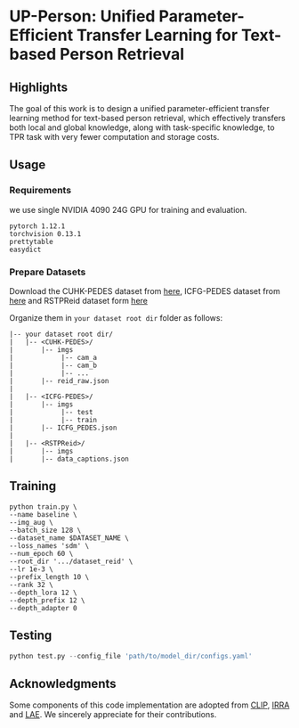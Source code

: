 # UP-Person: Unified Parameter-Efficient Transfer Learning for Text-based Person Retrieval


## Highlights

The goal of this work is to design a unified parameter-efficient transfer learning method for text-based person retrieval,  which effectively transfers both local and global knowledge, along with task-specific knowledge, to TPR task with very fewer computation and storage costs.
## Usage
### Requirements
we use single NVIDIA 4090 24G GPU for training and evaluation. 
```
pytorch 1.12.1
torchvision 0.13.1
prettytable
easydict
```

### Prepare Datasets
Download the CUHK-PEDES dataset from [here](https://github.com/ShuangLI59/Person-Search-with-Natural-Language-Description), ICFG-PEDES dataset from [here](https://github.com/zifyloo/SSAN) and RSTPReid dataset form [here](https://github.com/NjtechCVLab/RSTPReid-Dataset)

Organize them in `your dataset root dir` folder as follows:
```
|-- your dataset root dir/
|   |-- <CUHK-PEDES>/
|       |-- imgs
|            |-- cam_a
|            |-- cam_b
|            |-- ...
|       |-- reid_raw.json
|
|   |-- <ICFG-PEDES>/
|       |-- imgs
|            |-- test
|            |-- train 
|       |-- ICFG_PEDES.json
|
|   |-- <RSTPReid>/
|       |-- imgs
|       |-- data_captions.json
```


## Training

```
python train.py \
--name baseline \
--img_aug \
--batch_size 128 \
--dataset_name $DATASET_NAME \
--loss_names 'sdm' \
--num_epoch 60 \
--root_dir '.../dataset_reid' \
--lr 1e-3 \
--prefix_length 10 \
--rank 32 \
--depth_lora 12 \
--depth_prefix 12 \
--depth_adapter 0 
```

## Testing

```python
python test.py --config_file 'path/to/model_dir/configs.yaml'
```


## Acknowledgments
Some components of this code implementation are adopted from [CLIP](https://github.com/openai/CLIP), [IRRA](https://github.com/anosorae/IRRA) and [LAE](https://github.com/gqk/LAE). We sincerely appreciate for their contributions.

